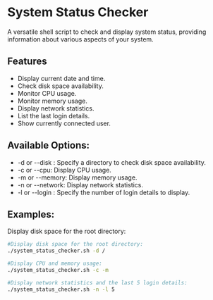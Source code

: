 # System Status Checker

A versatile shell script to check and display system status, providing information about various aspects of your system.

## Features

- Display current date and time.
- Check disk space availability.
- Monitor CPU usage.
- Monitor memory usage.
- Display network statistics.
- List the last login details.
- Show currently connected user.


## Available Options:

- -d or --disk <directory>: Specify a directory to check disk space availability.
- -c or --cpu: Display CPU usage.
- -m or --memory: Display memory usage.
- -n or --network: Display network statistics.
- -l or --login <N>: Specify the number of login details to display.

## Examples:

Display disk space for the root directory:


```bash
#Display disk space for the root directory:
./system_status_checker.sh -d /

#Display CPU and memory usage:
./system_status_checker.sh -c -m

#Display network statistics and the last 5 login details:
./system_status_checker.sh -n -l 5

``````
